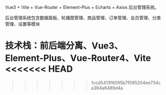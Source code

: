 <!--
 * @Author: qiaosong 920323693@qq.com
 * @Date: 2023-02-05 15:13:05
 * @LastEditors: qiaosong 920323693@qq.com
 * @LastEditTime: 2023-02-25 21:36:14
 * @FilePath: \newbee-admimn\README.md
 * @Description: 这是默认设置,请设置`customMade`, 打开koroFileHeader查看配置 进行设置: https://github.com/OBKoro1/koro1FileHeader/wiki/%E9%85%8D%E7%BD%AE
-->
Vue3 + Vite + Vue-Router + Element-Plus + Echarts + Axios 后台管理系统。

后台管理系统包含数据面板、轮播图管理、商品管理、订单管理、会员管理、分类管理、设置等模块

技术栈：前后端分离、Vue3、Element-Plus、Vue-Router4、Vite
<<<<<<< HEAD
=======

>>>>>>> 1ccd5413f6095b7f095204ee734ca394a6489d4a
